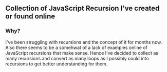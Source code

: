 ## Collection of JavaScript Recursion I've created or found online
   
### Why?  
I've been struggling with recursions and the concept of it for months now. Also there seems to be a somehwat of a lack of examples online of JavaScript recursions that make sense. Hence I've decided to collect as many recursions and convert as many loops as I possibly could into recursions to get better understanding for them.
